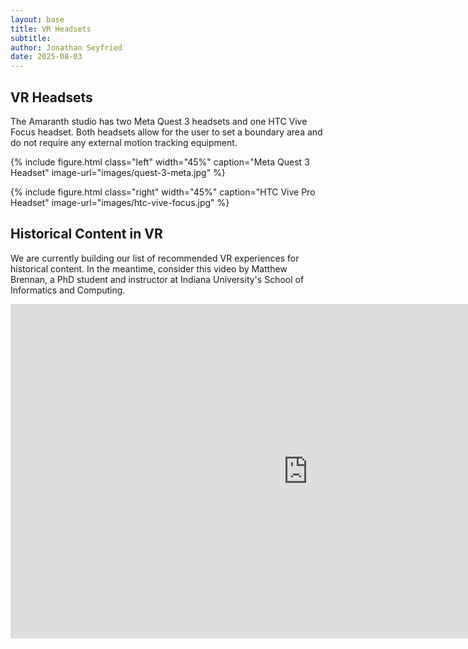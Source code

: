 ```yaml
---
layout: base
title: VR Headsets
subtitle:
author: Jonathan Seyfried
date: 2025-08-03
---
```


## VR Headsets

The Amaranth studio has two Meta Quest 3 headsets and one HTC Vive Focus headset. Both headsets allow for the user to set a boundary area and do not require any external motion tracking equipment.

{% include figure.html
  class="left"
  width="45%"
  caption="Meta Quest 3 Headset"
  image-url="images/quest-3-meta.jpg"
%}

{% include figure.html
  class="right"
  width="45%"
  caption="HTC Vive Pro Headset"
  image-url="images/htc-vive-focus.jpg"
%}

## Historical Content in VR

We are currently building our list of recommended VR experiences for historical content. In the meantime, consider this video by Matthew Brennan, a PhD student and instructor at Indiana University's School of Informatics and Computing.

<iframe width="951" height="535" src="https://www.youtube.com/embed/1tu0XSrUxXw" title="VR in the Art History Classroom: From Concept to Implementation" frameborder="0" allow="accelerometer; autoplay; clipboard-write; encrypted-media; gyroscope; picture-in-picture; web-share" referrerpolicy="strict-origin-when-cross-origin" allowfullscreen></iframe>